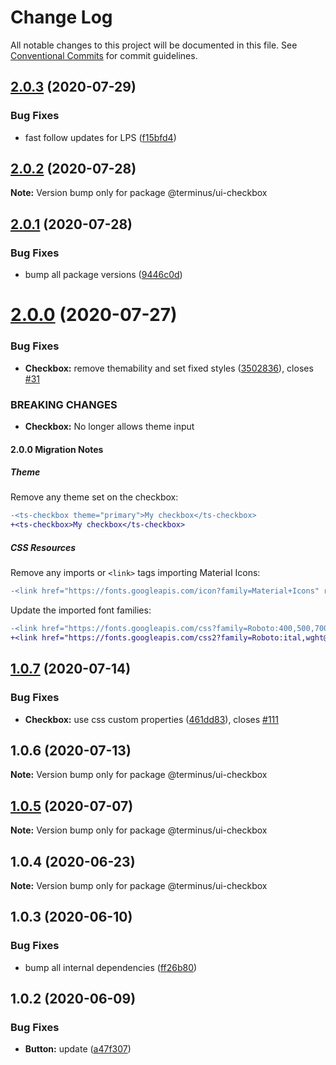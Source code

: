 # Change Log

All notable changes to this project will be documented in this file.
See [Conventional Commits](https://conventionalcommits.org) for commit guidelines.

## [2.0.3](https://github.com/GetTerminus/terminus-oss/compare/@terminus/ui-checkbox@2.0.2...@terminus/ui-checkbox@2.0.3) (2020-07-29)


### Bug Fixes

* fast follow updates for LPS ([f15bfd4](https://github.com/GetTerminus/terminus-oss/commit/f15bfd4fa088da2fea76e9964c664bad8844e740))





## [2.0.2](https://github.com/GetTerminus/terminus-oss/compare/@terminus/ui-checkbox@2.0.1...@terminus/ui-checkbox@2.0.2) (2020-07-28)

**Note:** Version bump only for package @terminus/ui-checkbox





## [2.0.1](https://github.com/GetTerminus/terminus-oss/compare/@terminus/ui-checkbox@2.0.0...@terminus/ui-checkbox@2.0.1) (2020-07-28)


### Bug Fixes

* bump all package versions ([9446c0d](https://github.com/GetTerminus/terminus-oss/commit/9446c0d5cde3bd693cfba7cabbfd2db443a47b00))





# [2.0.0](https://github.com/GetTerminus/terminus-oss/compare/@terminus/ui-checkbox@1.0.7...@terminus/ui-checkbox@2.0.0) (2020-07-27)


### Bug Fixes

* **Checkbox:** remove themability and set fixed styles ([3502836](https://github.com/GetTerminus/terminus-oss/commit/350283666e2b764c307dec68d2799b48d2387257)), closes [#31](https://github.com/GetTerminus/terminus-oss/issues/31)


### BREAKING CHANGES

* **Checkbox:** No longer allows theme input

#### 2.0.0 Migration Notes

##### Theme

Remove any theme set on the checkbox:

```diff
-<ts-checkbox theme="primary">My checkbox</ts-checkbox>
+<ts-checkbox>My checkbox</ts-checkbox>
```

##### CSS Resources

Remove any imports or `<link>` tags importing Material Icons:

```diff
-<link href="https://fonts.googleapis.com/icon?family=Material+Icons" rel="stylesheet">
```

Update the imported font families:

```diff
-<link href="https://fonts.googleapis.com/css?family=Roboto:400,500,700" rel="stylesheet">
+<link href="https://fonts.googleapis.com/css2?family=Roboto:ital,wght@0,400;0,500;0,700;1,400&display=swap" rel="stylesheet">
```




## [1.0.7](https://github.com/GetTerminus/terminus-oss/compare/@terminus/ui-checkbox@1.0.6...@terminus/ui-checkbox@1.0.7) (2020-07-14)


### Bug Fixes

* **Checkbox:** use css custom properties ([461dd83](https://github.com/GetTerminus/terminus-oss/commit/461dd83ad6d371700a82a508f24353d74d81bfd0)), closes [#111](https://github.com/GetTerminus/terminus-oss/issues/111)





## 1.0.6 (2020-07-13)

**Note:** Version bump only for package @terminus/ui-checkbox





## [1.0.5](https://github.com/GetTerminus/terminus-oss/compare/@terminus/ui-checkbox@1.0.4...@terminus/ui-checkbox@1.0.5) (2020-07-07)

**Note:** Version bump only for package @terminus/ui-checkbox





## 1.0.4 (2020-06-23)

**Note:** Version bump only for package @terminus/ui-checkbox





## 1.0.3 (2020-06-10)


### Bug Fixes

* bump all internal dependencies ([ff26b80](https://github.com/GetTerminus/terminus-oss/commit/ff26b806bb599401f006996be5b567a378e68ef3))





## 1.0.2 (2020-06-09)


### Bug Fixes

* **Button:** update ([a47f307](https://github.com/GetTerminus/terminus-oss/commit/a47f30757b9216d6ee76788c117e76eacf5289e5))
